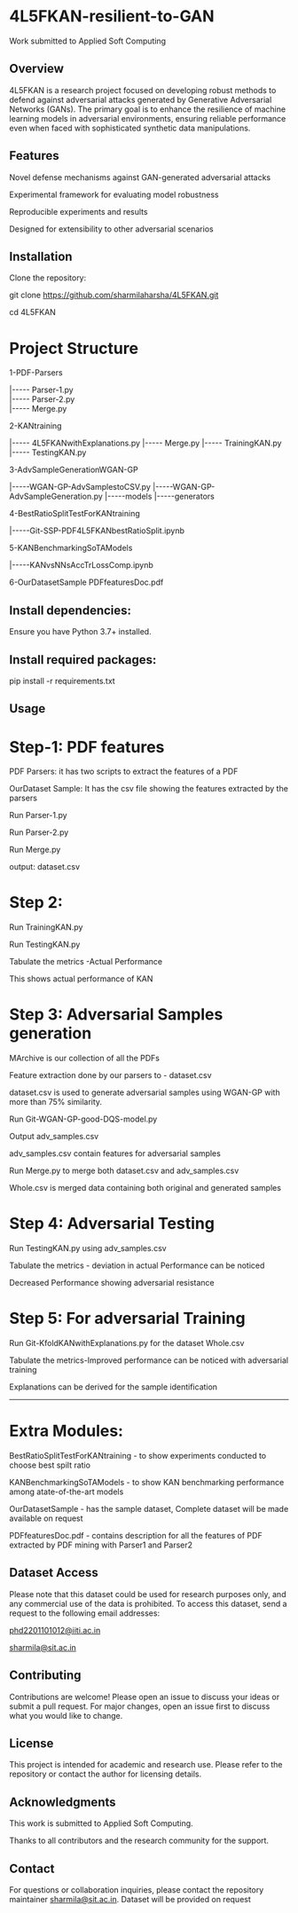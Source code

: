 # 4L5FKAN-resilient-to-GAN
Work submitted to Applied Soft Computing

## Overview
4L5FKAN is a research project focused on developing robust methods to defend against adversarial attacks generated by Generative Adversarial Networks (GANs). The primary goal is to enhance the resilience of machine learning models in adversarial environments, ensuring reliable performance even when faced with sophisticated synthetic data manipulations.

## Features
Novel defense mechanisms against GAN-generated adversarial attacks

Experimental framework for evaluating model robustness

Reproducible experiments and results

Designed for extensibility to other adversarial scenarios

## Installation
Clone the repository:

git clone https://github.com/sharmilaharsha/4L5FKAN.git

cd 4L5FKAN


# Project Structure
1-PDF-Parsers
        
|----- Parser-1.py	
|----- Parser-2.py	
|----- Merge.py
	
2-KANtraining

|----- 4L5FKANwithExplanations.py 
|----- Merge.py
|----- TrainingKAN.py
|----- TestingKAN.py
  
3-AdvSampleGenerationWGAN-GP

|-----WGAN-GP-AdvSamplestoCSV.py
|-----WGAN-GP-AdvSampleGeneration.py
|-----models
|-----generators
 
4-BestRatioSplitTestForKANtraining

|-----Git-SSP-PDF4L5FKANbestRatioSplit.ipynb
	
5-KANBenchmarkingSoTAModels

|-----KANvsNNsAccTrLossComp.ipynb
	
6-OurDatasetSample
PDFfeaturesDoc.pdf


## Install dependencies:

Ensure you have Python 3.7+ installed.

## Install required packages:

pip install -r requirements.txt

## Usage

# Step-1: PDF features 
PDF Parsers: it has two scripts to extract the features of a PDF

OurDataset Sample: It has the csv file showing the features extracted by the parsers

Run Parser-1.py


Run Parser-2.py


Run Merge.py 


output: dataset.csv


# Step 2:
Run TrainingKAN.py

Run TestingKAN.py

Tabulate the metrics -Actual Performance

This shows actual performance of KAN

# Step 3: Adversarial Samples generation

MArchive is our collection of all the PDFs 

Feature extraction done by our parsers to - dataset.csv

dataset.csv is used to generate adversarial samples using WGAN-GP with more than 75% similarity.

Run Git-WGAN-GP-good-DQS-model.py 

Output adv_samples.csv 

adv_samples.csv contain features for adversarial samples

Run Merge.py to merge  both dataset.csv and adv_samples.csv 

Whole.csv is merged data containing both original and generated samples

# Step 4: Adversarial Testing

Run TestingKAN.py using  adv_samples.csv 

Tabulate the metrics - deviation in actual Performance can be noticed

Decreased Performance showing adversarial resistance

# Step 5: For adversarial Training

Run Git-KfoldKANwithExplanations.py for the dataset Whole.csv

Tabulate the metrics-Improved performance can be noticed with adversarial training

Explanations can be derived for the sample identification

--------------------------------------------------------------------------------------

# Extra Modules:

BestRatioSplitTestForKANtraining - to show experiments conducted to choose best spilt ratio

KANBenchmarkingSoTAModels - to show KAN benchmarking performance among atate-of-the-art models

OurDatasetSample - has the sample dataset, Complete dataset will be made available on request

PDFfeaturesDoc.pdf - contains description for all the features of PDF extracted by PDF mining with Parser1 and Parser2


## Dataset Access

Please note that this dataset could be used for research purposes only, and any commercial use of the data is prohibited. To access this dataset, send a request to the following email addresses:

phd2201101012@iiti.ac.in

sharmila@sit.ac.in

## Contributing
Contributions are welcome! Please open an issue to discuss your ideas or submit a pull request. For major changes, open an issue first to discuss what you would like to change.

## License
This project is intended for academic and research use. Please refer to the repository or contact the author for licensing details.

## Acknowledgments
This work is submitted to Applied Soft Computing.

Thanks to all contributors and the research community for the support.

## Contact
For questions or collaboration inquiries, please contact the repository maintainer sharmila@sit.ac.in.
Dataset will be provided on request
